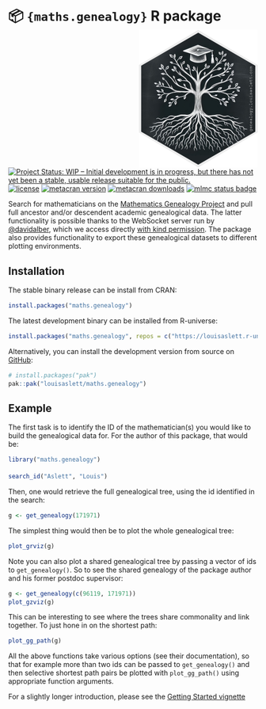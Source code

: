 # 📦 `{maths.genealogy}` R package <img src="man/figures/logo.png" align="right" height="278" alt="" />

[![Project Status: WIP – Initial development is in progress, but there has not yet been a stable, usable release suitable for the public.](https://www.repostatus.org/badges/latest/active.svg)](https://www.repostatus.org/#active)
[![license](https://img.shields.io/badge/license-GPL%20%28%3E=%202%29-brightgreen.svg?style=flat)](https://www.gnu.org/licenses/gpl-2.0.html)
[![metacran version](https://www.r-pkg.org/badges/version/maths.genealogy)](https://cran.r-project.org/package=maths.genealogy)
[![metacran downloads](https://cranlogs.r-pkg.org/badges/grand-total/maths.genealogy)](https://cran.r-project.org/package=maths.genealogy)
[![mlmc status badge](https://louisaslett.r-universe.dev/badges/maths.genealogy)](https://louisaslett.r-universe.dev/maths.genealogy)

Search for mathematicians on the [Mathematics Genealogy Project](https://mathgenealogy.org/) and pull full ancestor and/or descendent academic genealogical data.
The latter functionality is possible thanks to the WebSocket server run by [@davidalber](https://github.com/davidalber), which we access directly [with kind permission](https://github.com/davidalber/geneagrapher/issues/38).
The package also provides functionality to export these genealogical datasets to different plotting environments.

## Installation

The stable binary release can be install from CRAN:

``` r
install.packages("maths.genealogy")
```

The latest development binary can be installed from R-universe:

``` r
install.packages("maths.genealogy", repos = c("https://louisaslett.r-universe.dev", "https://cloud.r-project.org"))
```

Alternatively, you can install the development version from source on [GitHub](https://github.com/):

``` r
# install.packages("pak")
pak::pak("louisaslett/maths.genealogy")
```

## Example

The first task is to identify the ID of the mathematician(s) you would like to build the genealogical data for.
For the author of this package, that would be:

``` r
library("maths.genealogy")

search_id("Aslett", "Louis")
```

Then, one would retrieve the full genealogical tree, using the id identified in the search:

``` r
g <- get_genealogy(171971)
```

The simplest thing would then be to plot the whole genealogical tree:

``` r
plot_grviz(g)
```

Note you can also plot a shared genealogical tree by passing a vector of ids to `get_genealogy()`.
So to see the shared genealogy of the package author and his former postdoc supervisor:

``` r
g <- get_genealogy(c(96119, 171971))
plot_gzviz(g)
```

This can be interesting to see where the trees share commonality and link together.
To just hone in on the shortest path:

``` r
plot_gg_path(g)
```

All the above functions take various options (see their documentation), so that for example more than two ids can be passed to `get_genealogy()` and then selective shortest path pairs be plotted with `plot_gg_path()` using appropriate function arguments.

For a slightly longer introduction, please see the [Getting Started vignette](https://genealogy.louisaslett.com/articles/getting-started.html)
